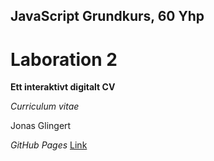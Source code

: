 ## JavaScript Grundkurs, 60 Yhp

# Laboration 2

**Ett interaktivt digitalt CV**

*Curriculum vitae*

Jonas Glingert

*GitHub Pages*
[Link](https://glingmedia.github.io/cv/)